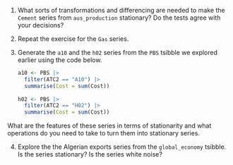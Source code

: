 1. What sorts of transformations and differencing are needed to make the `Cement` series from `aus_production` stationary? Do the tests agree with your decisions? 

2. Repeat the exercise for the `Gas` series. 

3. Generate the `a10` and the `h02` series from the `PBS` tsibble we explored earlier using the code below.

    ```r
    a10 <- PBS |>
      filter(ATC2 == "A10") |>
      summarise(Cost = sum(Cost))
      
    h02 <- PBS |>
      filter(ATC2 == "H02") |>
      summarise(Cost = sum(Cost))

    ```
What are the features of these series in terms of stationarity and what operations do you need to take to turn them into stationary series. 

4. Explore the the Algerian exports series from the `global_economy` tsibble. Is the series stationary? Is the series white noise?
